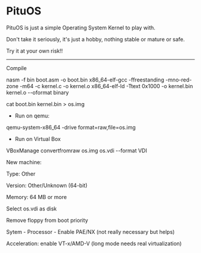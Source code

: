 # PituOS

PituOS is just a simple Operating System Kernel to play with.

Don't take it seriously, it's just a hobby, nothing stable or mature or safe.

Try it at your own risk!!

----


Compile

nasm -f bin boot.asm -o boot.bin
x86_64-elf-gcc -ffreestanding -mno-red-zone -m64 -c kernel.c -o kernel.o
x86_64-elf-ld -Ttext 0x1000 -o kernel.bin kernel.o --oformat binary


cat boot.bin kernel.bin > os.img


- Run on qemu:

qemu-system-x86_64 -drive format=raw,file=os.img

- Run on Virtual Box

VBoxManage convertfromraw os.img os.vdi --format VDI

New machine:

Type: Other

Version: Other/Unknown (64-bit)

Memory: 64 MB or more

Select os.vdi as disk

Remove floppy from boot priority

Sytem - Processor - Enable PAE/NX (not really necessary but helps)

Acceleration: enable VT-x/AMD-V  (long mode needs real virtualization)

